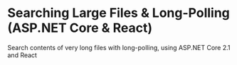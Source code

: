 # Searching Large Files & Long-Polling (ASP.NET Core & React)
Search contents of very long files with long-polling, using ASP.NET Core 2.1 and React
